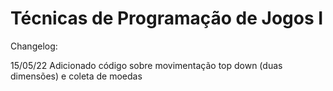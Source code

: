 # Técnicas de Programação de Jogos I

Changelog:

15/05/22
Adicionado código sobre movimentação top down (duas dimensões) e coleta de moedas
